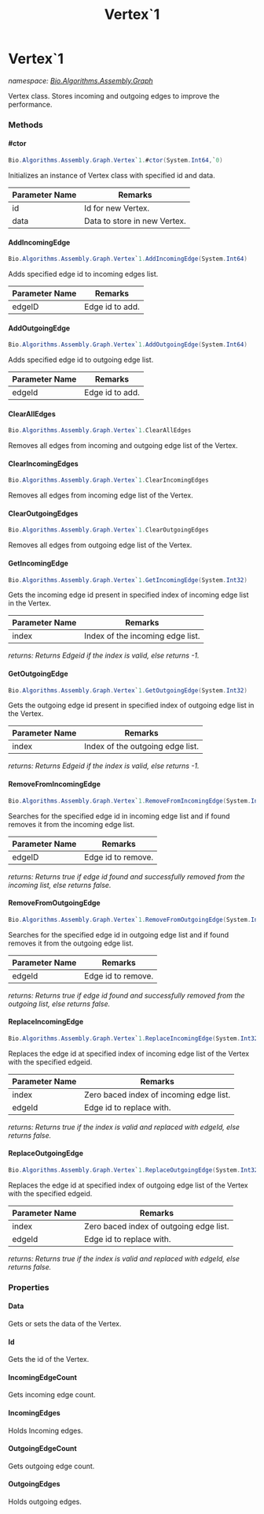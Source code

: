 ﻿---
title: Vertex`1
---

# Vertex`1
_namespace: [Bio.Algorithms.Assembly.Graph](N-Bio.Algorithms.Assembly.Graph.html)_

Vertex class.
 Stores incoming and outgoing edges to improve the performance.

### Methods

#### #ctor
```csharp
Bio.Algorithms.Assembly.Graph.Vertex`1.#ctor(System.Int64,`0)
```
Initializes an instance of Vertex class with specified id and data.

|Parameter Name|Remarks|
|--------------|-------|
|id|Id for new Vertex.|
|data|Data to store in new Vertex.|


#### AddIncomingEdge
```csharp
Bio.Algorithms.Assembly.Graph.Vertex`1.AddIncomingEdge(System.Int64)
```
Adds specified edge id to incoming edges list.

|Parameter Name|Remarks|
|--------------|-------|
|edgeID|Edge id to add.|


#### AddOutgoingEdge
```csharp
Bio.Algorithms.Assembly.Graph.Vertex`1.AddOutgoingEdge(System.Int64)
```
Adds specified edge id to outgoing edge list.

|Parameter Name|Remarks|
|--------------|-------|
|edgeId|Edge id to add.|


#### ClearAllEdges
```csharp
Bio.Algorithms.Assembly.Graph.Vertex`1.ClearAllEdges
```
Removes all edges from incoming and outgoing edge list of the Vertex.

#### ClearIncomingEdges
```csharp
Bio.Algorithms.Assembly.Graph.Vertex`1.ClearIncomingEdges
```
Removes all edges from incoming edge list of the Vertex.

#### ClearOutgoingEdges
```csharp
Bio.Algorithms.Assembly.Graph.Vertex`1.ClearOutgoingEdges
```
Removes all edges from outgoing edge list of the Vertex.

#### GetIncomingEdge
```csharp
Bio.Algorithms.Assembly.Graph.Vertex`1.GetIncomingEdge(System.Int32)
```
Gets the incoming edge id present in specified index of incoming edge list in the Vertex.

|Parameter Name|Remarks|
|--------------|-------|
|index|Index of the incoming edge list.|

_returns: Returns Edgeid if the index is valid, else returns -1._

#### GetOutgoingEdge
```csharp
Bio.Algorithms.Assembly.Graph.Vertex`1.GetOutgoingEdge(System.Int32)
```
Gets the outgoing edge id present in specified index of outgoing edge list in the Vertex.

|Parameter Name|Remarks|
|--------------|-------|
|index|Index of the outgoing edge list.|

_returns: Returns Edgeid if the index is valid, else returns -1._

#### RemoveFromIncomingEdge
```csharp
Bio.Algorithms.Assembly.Graph.Vertex`1.RemoveFromIncomingEdge(System.Int64)
```
Searches for the specified edge id in incoming edge list and if found 
 removes it from the incoming edge list.

|Parameter Name|Remarks|
|--------------|-------|
|edgeID|Edge id to remove.|

_returns: Returns true if edge id found and successfully removed from the incoming list, else returns false._

#### RemoveFromOutgoingEdge
```csharp
Bio.Algorithms.Assembly.Graph.Vertex`1.RemoveFromOutgoingEdge(System.Int64)
```
Searches for the specified edge id in outgoing edge list and if found 
 removes it from the outgoing edge list.

|Parameter Name|Remarks|
|--------------|-------|
|edgeId|Edge id to remove.|

_returns: Returns true if edge id found and successfully removed from the outgoing list, else returns false._

#### ReplaceIncomingEdge
```csharp
Bio.Algorithms.Assembly.Graph.Vertex`1.ReplaceIncomingEdge(System.Int32,System.Int64)
```
Replaces the edge id at specified index of incoming edge list of the Vertex with the specified edgeid.

|Parameter Name|Remarks|
|--------------|-------|
|index|Zero baced index of incoming edge list.|
|edgeId|Edge id to replace with.|

_returns: Returns true if the index is valid and replaced with edgeId, else returns false._

#### ReplaceOutgoingEdge
```csharp
Bio.Algorithms.Assembly.Graph.Vertex`1.ReplaceOutgoingEdge(System.Int32,System.Int64)
```
Replaces the edge id at specified index of outgoing edge list of the Vertex with the specified edgeid.

|Parameter Name|Remarks|
|--------------|-------|
|index|Zero baced index of outgoing edge list.|
|edgeId|Edge id to replace with.|

_returns: Returns true if the index is valid and replaced with edgeId, else returns false._



### Properties

#### Data
Gets or sets the data of the Vertex.
#### Id
Gets the id of the Vertex.
#### IncomingEdgeCount
Gets incoming edge count.
#### IncomingEdges
Holds Incoming edges.
#### OutgoingEdgeCount
Gets outgoing edge count.
#### OutgoingEdges
Holds outgoing edges.

